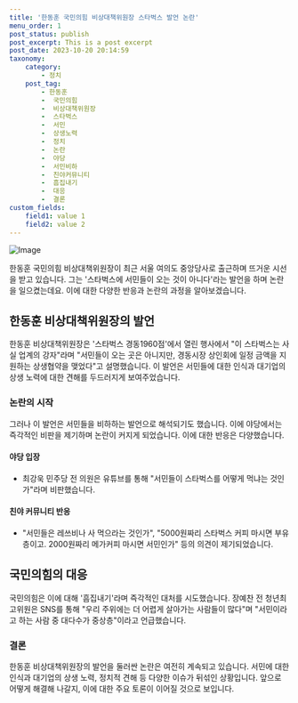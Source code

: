 ```yaml
---
title: '한동훈 국민의힘 비상대책위원장 스타벅스 발언 논란'
menu_order: 1
post_status: publish
post_excerpt: This is a post excerpt
post_date: 2023-10-20 20:14:59
taxonomy:
    category:
        - 정치
    post_tag:
        - 한동훈
        -  국민의힘
        -  비상대책위원장
        -  스타벅스
        -  서민
        -  상생노력
        -  정치
        -  논란
        -  야당
        -  서민비하
        -  친야커뮤니티
        -  흠집내기
        -  대응
        -  결론
custom_fields:
    field1: value 1
    field2: value 2
---
```


![Image](https://imgnews.pstatic.net/image/022/2024/02/06/20240206513853_20240206220301643.jpg?type=w647)


한동훈 국민의힘 비상대책위원장이 최근 서울 여의도 중앙당사로 출근하며 뜨거운 시선을 받고 있습니다. 그는 '스타벅스에 서민들이 오는 것이 아니다'라는 발언을 하며 논란을 일으켰는데요. 이에 대한 다양한 반응과 논란의 과정을 알아보겠습니다.

## 한동훈 비상대책위원장의 발언

한동훈 비상대책위원장은 '스타벅스 경동1960점'에서 열린 행사에서 "이 스타벅스는 사실 업계의 강자"라며 "서민들이 오는 곳은 아니지만, 경동시장 상인회에 일정 금액을 지원하는 상생협약을 맺었다"고 설명했습니다. 이 발언은 서민들에 대한 인식과 대기업의 상생 노력에 대한 견해를 두드러지게 보여주었습니다.

### 논란의 시작

그러나 이 발언은 서민들을 비하하는 발언으로 해석되기도 했습니다. 이에 야당에서는 즉각적인 비판을 제기하며 논란이 커지게 되었습니다. 이에 대한 반응은 다양했습니다.

#### 야당 입장

- 최강욱 민주당 전 의원은 유튜브를 통해 "서민들이 스타벅스를 어떻게 먹냐는 것인가"라며 비판했습니다.

#### 친야 커뮤니티 반응

- "서민들은 레쓰비나 사 먹으라는 것인가", "5000원짜리 스타벅스 커피 마시면 부유층이고. 2000원짜리 메가커피 마시면 서민인가" 등의 의견이 제기되었습니다.

## 국민의힘의 대응

국민의힘은 이에 대해 '흠집내기'라며 즉각적인 대처를 시도했습니다. 장예찬 전 청년최고위원은 SNS를 통해 "우리 주위에는 더 어렵게 살아가는 사람들이 많다"며 "서민이라고 하는 사람 중 대다수가 중상층"이라고 언급했습니다.

### 결론

한동훈 비상대책위원장의 발언을 둘러싼 논란은 여전히 계속되고 있습니다. 서민에 대한 인식과 대기업의 상생 노력, 정치적 견해 등 다양한 이슈가 뒤섞인 상황입니다. 앞으로 어떻게 해결해 나갈지, 이에 대한 주요 토론이 이어질 것으로 보입니다.
